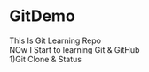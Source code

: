 # GitDemo
This Is Git Learning Repo
<br/>
NOw I Start to learning Git & GitHub 
<br/>
 1)Git Clone & Status
